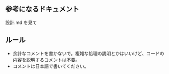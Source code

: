 ## 参考になるドキュメント
設計.md を見て

## ルール
- 余計なコメントを書かないで。複雑な処理の説明とかはいいけど、コードの内容を説明するコメントは不要。
- コメントは日本語で書いてください。
